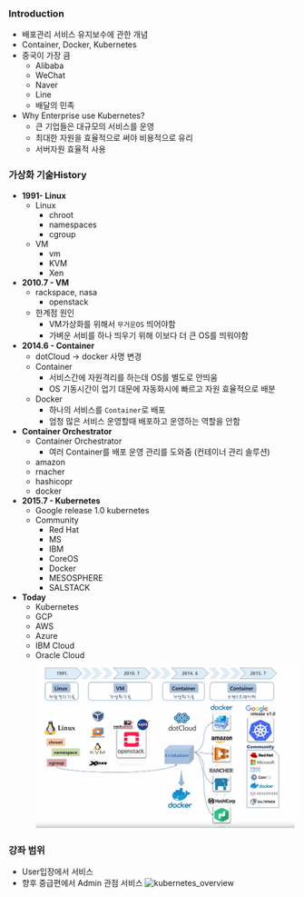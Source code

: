 ﻿### Introduction
- 배포관리 서비스 유지보수에 관한 개념
- Container, Docker, Kubernetes
- 중국이 가장 큼
	- Alibaba
	- WeChat
	- Naver
	- Line
	- 배달의 민족
- Why Enterprise use Kubernetes?
	- 큰 기업들은 대규모의 서비스를 운영
	- 최대한 자원을 효율적으로 써야 비용적으로 유리
	- 서버자원 효율적 사용
### 가상화 기술History
- **1991- Linux**
	- Linux
		- chroot
		- namespaces
		- cgroup
	- VM
		- vm
		- KVM
		- Xen
- **2010.7 - VM**
	- rackspace, nasa
		- openstack
	 - 한계점 원인
		- VM가상화를 위해서 `무거운OS` 띄어야함
		- 가벼운 서비를 하나 띄우기 위해 이보다 더 큰 OS를 띄워야함
- **2014.6 - Container**
	- dotCloud -> docker 사명 변경
	- Container
		- 서비스간에 자원격리를 하는데 OS를 별도로 안띄움
		- OS 기동시간이 업기 대문에 자동화시에 빠르고 자원 효율적으로 배분
	- Docker
		- 하나의 서비스를 `Container`로 배포 
		- 엄청 많은 서비스 운영할때 배포하고 운영하는 역할을 안함
- **Container Orchestrator**
	- Container Orchestrator
		- 여러 Container를 배포 운영 관리를 도와줌 (컨테이너 관리 솔루션)
	- amazon
	- rnacher
	- hashicopr
	- docker
- **2015.7 - Kubernetes**
	- Google release 1.0 kubernetes
	- Community
		- Red Hat
		- MS
		- IBM
		- CoreOS
		- Docker
		- MESOSPHERE
		- SALSTACK
- **Today**
	- Kubernetes
	- GCP
	- AWS
	- Azure
	- IBM Cloud
	- Oracle Cloud
![history](./image/virtualization_history.PNG)
### 강좌 범위
- User입장에서 서비스
- 향후 중급편에서 Admin 관점 서비스
![kubernetes_overview](./images/kubernetes_overview.png)
